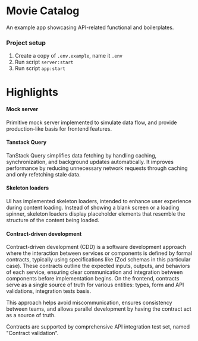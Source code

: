 # Movie Catalog
An example app showcasing API-related functional and boilerplates.

### Project setup
1. Create a copy of `.env.example`, name it `.env`
2. Run script `server:start`
3. Run script `app:start`

# Highlights
#### Mock server
Primitive mock server implemented to simulate data flow, and provide production-like basis for frontend features.

#### Tanstack Query
TanStack Query simplifies data fetching by handling caching, synchronization, and background updates automatically. It improves performance by reducing unnecessary network requests through caching and only refetching stale data.

#### Skeleton loaders
UI has implemented skeleton loaders, intended to enhance user experience during content loading. Instead of showing a blank screen or a loading spinner, skeleton loaders display placeholder elements that resemble the structure of the content being loaded.

#### Contract-driven development
Contract-driven development (CDD) is a software development approach where the interaction between services or components is defined by formal contracts, typically using specifications like (Zod schemas in this particular case). These contracts outline the expected inputs, outputs, and behaviors of each service, ensuring clear communication and integration between components before implementation begins. On the frontend, contracts serve as a single source of truth for various entities: types, form and API validations, integration tests basis.

This approach helps avoid miscommunication, ensures consistency between teams, and allows parallel development by having the contract act as a source of truth.

Contracts are supported by comprehensive API integration test set, named "Contract validation".
